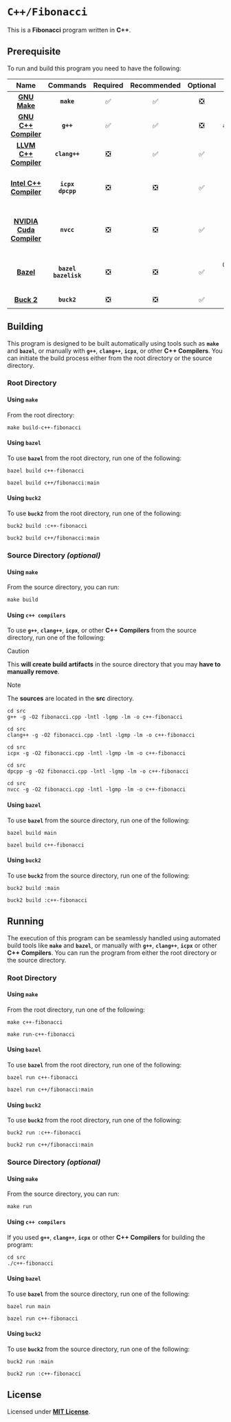 # `C++/Fibonacci`

This is a **Fibonacci** program written in **C++**.

## Prerequisite

To run and build this program you need to have the following:

<div align="center">

| Name | Commands | Required | Recommended | Optional | Notes |
|:----:|:--------:|:--------:|:-----------:|:--------:|:-----:|
| [**GNU Make**](https://www.gnu.org/software/make/) | **`make`** | &#9989; | &#9989; | &#10062; | **`apt install make`** |
| [**GNU C++ Compiler**](https://gcc.gnu.org) | **`g++`** | &#9989; | &#9989; | &#10062; | **`apt install g++`** |
| [**LLVM C++ Compiler**](https://releases.llvm.org/download.html) | **`clang++`** | &#10062; | &#9989; | &#9989; | **`apt install clang`** |
| [**Intel C++ Compiler**](https://www.intel.com/content/www/us/en/developer/tools/oneapi/dpc-compiler.html) | **`icpx`**<br>**`dpcpp`** | &#10062; | &#10062; | &#9989; | **`apt install intel-basekit`**<br>or<br>**`apt install intel-hpckit`** |
| [**NVIDIA Cuda Compiler**](https://developer.nvidia.com/cuda-downloads) | **`nvcc`** | &#10062; | &#10062; | &#9989; | **`apt install nvidia-cuda-toolkit`**<br>or<br>**`apt install cuda`** |
| [**Bazel**](https://bazel.build/) | **`bazel`**<br>**`bazelisk`** | &#10062; | &#10062; | &#9989; | **`npm install -g @bazel/bazelisk`**<br>or<br>**`apt install bazel`** |
| [**Buck 2**](https://buck2.build/docs/getting_started/) | **`buck2`** | &#10062; | &#10062; | &#9989; | **`cargo install buck2`** |

</div>

## Building

This program is designed to be built automatically using tools such as
**`make`** and **`bazel`**, or manually with **`g++`**, **`clang++`**,
**`icpx`**, or other **C++ Compilers**. You can initiate the build process
either from the root directory or the source directory.

### Root Directory

#### Using `make`

From the root directory:

```
make build-c++-fibonacci
```

#### Using `bazel`

To use **`bazel`** from the root directory, run one of the following:

```
bazel build c++-fibonacci
```
```
bazel build c++/fibonacci:main
```

#### Using `buck2`

To use **`buck2`** from the root directory, run one of the following:

```
buck2 build :c++-fibonacci
```
```
buck2 build c++/fibonacci:main
```

### Source Directory _(optional)_

#### Using `make`

From the source directory, you can run:

```
make build
```

#### Using `c++ compilers`

To use **`g++`**, **`clang++`**, **`icpx`**, or other **C++ Compilers** from the
source directory, run one of the following:

> [!CAUTION]
> This **will create build artifacts** in the source directory that you may
> **have to manually remove**.

> [!NOTE]
> The **sources** are located in the **src** directory.

```
cd src
g++ -g -O2 fibonacci.cpp -lntl -lgmp -lm -o c++-fibonacci
```
```
cd src
clang++ -g -O2 fibonacci.cpp -lntl -lgmp -lm -o c++-fibonacci
```
```
cd src
icpx -g -O2 fibonacci.cpp -lntl -lgmp -lm -o c++-fibonacci
```
```
cd src
dpcpp -g -O2 fibonacci.cpp -lntl -lgmp -lm -o c++-fibonacci
```
```
cd src
nvcc -g -O2 fibonacci.cpp -lntl -lgmp -lm -o c++-fibonacci
```

#### Using `bazel`

To use **`bazel`** from the source directory, run one of the following:

```
bazel build main
```
```
bazel build c++-fibonacci
```

#### Using `buck2`

To use **`buck2`** from the source directory, run one of the following:

```
buck2 build :main
```
```
buck2 build :c++-fibonacci
```

## Running

The execution of this program can be seamlessly handled using automated build
tools like **`make`** and **`bazel`**, or manually with **`g++`**,
**`clang++`**, **`icpx`** or other **C++ Compilers**. You can run the program
from either the root directory or the source directory.

### Root Directory

#### Using `make`

From the root directory, run one of the following:

```
make c++-fibonacci
```
```
make run-c++-fibonacci
```

#### Using `bazel`

To use **`bazel`** from the root directory, run one of the following:

```
bazel run c++-fibonacci
```
```
bazel run c++/fibonacci:main
```

#### Using `buck2`

To use **`buck2`** from the root directory, run one of the following:

```
buck2 run :c++-fibonacci
```
```
buck2 run c++/fibonacci:main
```

### Source Directory _(optional)_

#### Using `make`

From the source directory, you can run:

```
make run
```

#### Using `c++ compilers`

If you used **`g++`**, **`clang++`**, **`icpx`** or other **C++ Compilers** for
building the program:

```
cd src
./c++-fibonacci
```

#### Using `bazel`

To use **`bazel`** from the source directory, run one of the following:

```
bazel run main
```
```
bazel run c++-fibonacci
```

#### Using `buck2`

To use **`buck2`** from the source directory, run one of the following:

```
buck2 run :main
```
```
buck2 run :c++-fibonacci
```

## License

Licensed under [**MIT License**](LICENSE).
